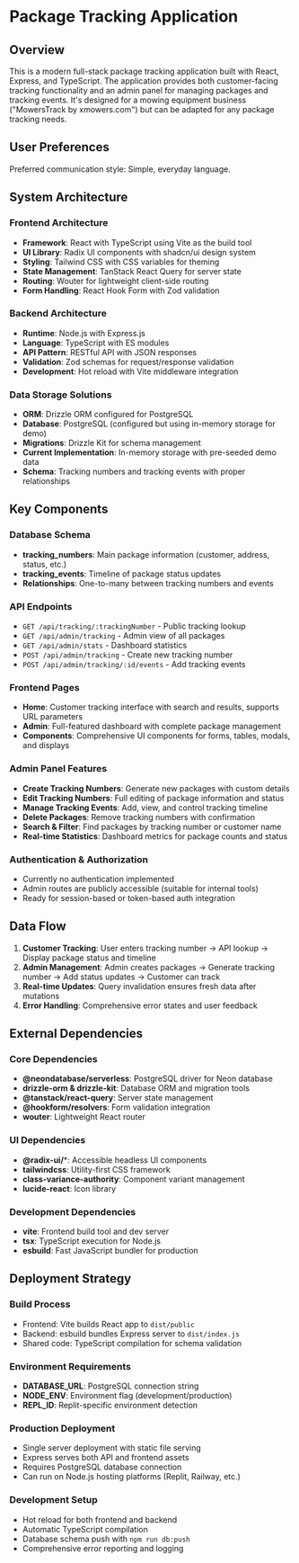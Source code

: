 # Package Tracking Application

## Overview

This is a modern full-stack package tracking application built with React, Express, and TypeScript. The application provides both customer-facing tracking functionality and an admin panel for managing packages and tracking events. It's designed for a mowing equipment business ("MowersTrack by xmowers.com") but can be adapted for any package tracking needs.

## User Preferences

Preferred communication style: Simple, everyday language.

## System Architecture

### Frontend Architecture
- **Framework**: React with TypeScript using Vite as the build tool
- **UI Library**: Radix UI components with shadcn/ui design system
- **Styling**: Tailwind CSS with CSS variables for theming
- **State Management**: TanStack React Query for server state
- **Routing**: Wouter for lightweight client-side routing
- **Form Handling**: React Hook Form with Zod validation

### Backend Architecture
- **Runtime**: Node.js with Express.js
- **Language**: TypeScript with ES modules
- **API Pattern**: RESTful API with JSON responses
- **Validation**: Zod schemas for request/response validation
- **Development**: Hot reload with Vite middleware integration

### Data Storage Solutions
- **ORM**: Drizzle ORM configured for PostgreSQL
- **Database**: PostgreSQL (configured but using in-memory storage for demo)
- **Migrations**: Drizzle Kit for schema management
- **Current Implementation**: In-memory storage with pre-seeded demo data
- **Schema**: Tracking numbers and tracking events with proper relationships

## Key Components

### Database Schema
- **tracking_numbers**: Main package information (customer, address, status, etc.)
- **tracking_events**: Timeline of package status updates
- **Relationships**: One-to-many between tracking numbers and events

### API Endpoints
- `GET /api/tracking/:trackingNumber` - Public tracking lookup
- `GET /api/admin/tracking` - Admin view of all packages
- `GET /api/admin/stats` - Dashboard statistics
- `POST /api/admin/tracking` - Create new tracking number
- `POST /api/admin/tracking/:id/events` - Add tracking events

### Frontend Pages
- **Home**: Customer tracking interface with search and results, supports URL parameters
- **Admin**: Full-featured dashboard with complete package management
- **Components**: Comprehensive UI components for forms, tables, modals, and displays

### Admin Panel Features
- **Create Tracking Numbers**: Generate new packages with custom details
- **Edit Tracking Numbers**: Full editing of package information and status
- **Manage Tracking Events**: Add, view, and control tracking timeline
- **Delete Packages**: Remove tracking numbers with confirmation
- **Search & Filter**: Find packages by tracking number or customer name
- **Real-time Statistics**: Dashboard metrics for package counts and status

### Authentication & Authorization
- Currently no authentication implemented
- Admin routes are publicly accessible (suitable for internal tools)
- Ready for session-based or token-based auth integration

## Data Flow

1. **Customer Tracking**: User enters tracking number → API lookup → Display package status and timeline
2. **Admin Management**: Admin creates packages → Generate tracking number → Add status updates → Customer can track
3. **Real-time Updates**: Query invalidation ensures fresh data after mutations
4. **Error Handling**: Comprehensive error states and user feedback

## External Dependencies

### Core Dependencies
- **@neondatabase/serverless**: PostgreSQL driver for Neon database
- **drizzle-orm & drizzle-kit**: Database ORM and migration tools
- **@tanstack/react-query**: Server state management
- **@hookform/resolvers**: Form validation integration
- **wouter**: Lightweight React router

### UI Dependencies
- **@radix-ui/***: Accessible headless UI components
- **tailwindcss**: Utility-first CSS framework
- **class-variance-authority**: Component variant management
- **lucide-react**: Icon library

### Development Dependencies
- **vite**: Frontend build tool and dev server
- **tsx**: TypeScript execution for Node.js
- **esbuild**: Fast JavaScript bundler for production

## Deployment Strategy

### Build Process
- Frontend: Vite builds React app to `dist/public`
- Backend: esbuild bundles Express server to `dist/index.js`
- Shared code: TypeScript compilation for schema validation

### Environment Requirements
- **DATABASE_URL**: PostgreSQL connection string
- **NODE_ENV**: Environment flag (development/production)
- **REPL_ID**: Replit-specific environment detection

### Production Deployment
- Single server deployment with static file serving
- Express serves both API and frontend assets
- Requires PostgreSQL database connection
- Can run on Node.js hosting platforms (Replit, Railway, etc.)

### Development Setup
- Hot reload for both frontend and backend
- Automatic TypeScript compilation
- Database schema push with `npm run db:push`
- Comprehensive error reporting and logging